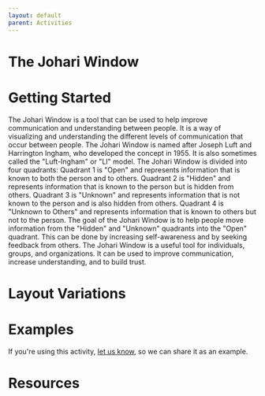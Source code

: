 ```yaml
---
layout: default
parent: Activities
---
```


# The Johari Window

# Getting Started

The Johari Window is a tool that can be used to help improve communication and understanding between people. It is a way of visualizing and understanding the different levels of communication that occur between people. The Johari Window is named after Joseph Luft and Harrington Ingham, who developed the concept in 1955. It is also sometimes called the "Luft-Ingham" or "LI" model. The Johari Window is divided into four quadrants: Quadrant 1 is "Open" and represents information that is known to both the person and to others. Quadrant 2 is "Hidden" and represents information that is known to the person but is hidden from others. Quadrant 3 is "Unknown" and represents information that is not known to the person and is also hidden from others. Quadrant 4 is "Unknown to Others" and represents information that is known to others but not to the person. The goal of the Johari Window is to help people move information from the "Hidden" and "Unknown" quadrants into the "Open" quadrant. This can be done by increasing self-awareness and by seeking feedback from others. The Johari Window is a useful tool for individuals, groups, and organizations. It can be used to improve communication, increase understanding, and to build trust.

# Layout Variations
# Examples
If you're using this activity, [let us know](https://github.com/Standards-and-Practices/structured-rapid-development/issues/new?assignees=&labels=documentation&template=example-submission.md&title=Example+of+%5Byour+pattern+here%5D), so we can share it as an example.
# Resources